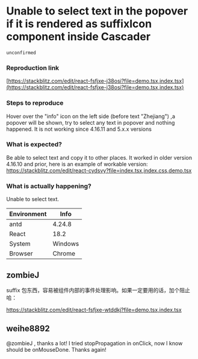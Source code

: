 # Unable to select text in the popover if it is rendered as suffixIcon component inside Cascader

`unconfirmed`

### Reproduction link

[https://stackblitz.com/edit/react-fsfjxe-j38osi?file=demo.tsx,index.tsx](https://stackblitz.com/edit/react-fsfjxe-j38osi?file=demo.tsx,index.tsx)

### Steps to reproduce

Hover over the "info" icon on the left side (before text "Zhejiang") ,a popover will be shown, try to select any text in popover and nothing happened. It is not working since 4.16.11 and 5.x.x versions

### What is expected?

Be able to select text and copy it to other places. It worked in older version 4.16.10 and prior, here is an example of workable version: https://stackblitz.com/edit/react-cydsvy?file=index.tsx,index.css,demo.tsx

### What is actually happening?

Unable to select text.

| Environment | Info    |
| ----------- | ------- |
| antd        | 4.24.8  |
| React       | 18.2    |
| System      | Windows |
| Browser     | Chrome  |

<!-- generated by ant-design-issue-helper. DO NOT REMOVE -->

## zombieJ

suffix 包东西，容易被组件内部的事件处理影响。如果一定要用的话，加个阻止哈：

https://stackblitz.com/edit/react-fsfjxe-wtddkj?file=demo.tsx,index.tsx

## weihe8892

@zombieJ , thanks a lot! I tried stopPropagation in onClick, now I know should be onMouseDone. Thanks again!

